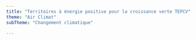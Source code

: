 ```yaml
---
title: "Territoires à énergie positive pour la croissance verte TEPCV"
theme: "Air Climat"
subTheme: "Changement climatique"

---
```

